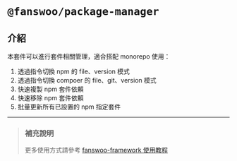# `@fanswoo/package-manager`

## 介紹

本套件可以進行套件相關管理，適合搭配 monorepo 使用：

1. 透過指令切換 npm 的 file、version 模式
2. 透過指令切換 compoer 的 file、git、version 模式
3. 快速複製 npm 套件依賴
4. 快速移除 npm 套件依賴
5. 批量更新所有已設置的 npm 指定套件

---

> ### 補充說明
> 更多使用方式請參考 [fanswoo-framework 使用教程](https://fanswoo.atlassian.net/wiki/spaces/fanswooDevelopers)